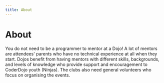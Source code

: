```yaml
---
title: About
---
```


# About

You do not need to be a programmer to mentor at a Dojo! A lot of mentors are attendees' parents who have no technical 
experience at all when they start. Dojos benefit from having mentors with different skills, backgrounds, and levels 
of knowledge who provide support and encouragement to CoderDojo youth (Ninjas). The clubs also need general volunteers 
who focus on organising the events. 
